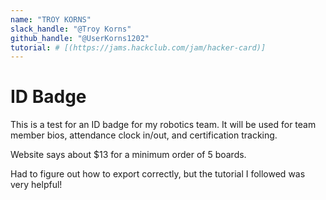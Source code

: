 ```yaml
---
name: "TROY KORNS"
slack_handle: "@Troy Korns"
github_handle: "@UserKorns1202"
tutorial: # [(https://jams.hackclub.com/jam/hacker-card)]
---
```


# ID Badge

<!-- Describe your board in 2-3 sentences. What are you making? What will it do? -->
This is a test for an ID badge for my robotics team. It will be used for team member bios, attendance clock in/out, and certification tracking.

<!-- How much is it going to cost? -->
Website says about $13 for a minimum order of 5 boards.

<!-- Tell us a little bit about your design process. What were some challenges? What helped? ***Totally optional*** -->
Had to figure out how to export correctly, but the tutorial I followed was very helpful!
